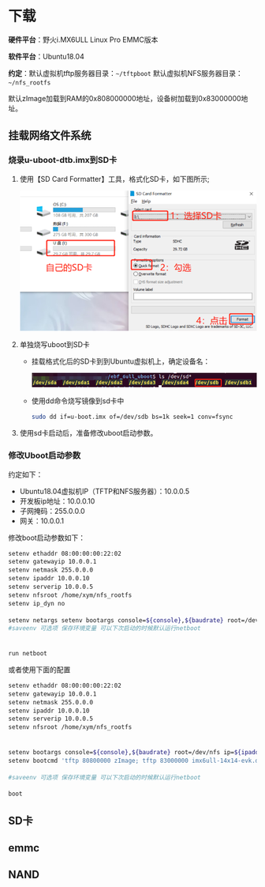 # 下载

**硬件平台**：野火i.MX6ULL Linux Pro EMMC版本

**软件平台**：Ubuntu18.04 

**约定**：默认虚拟机tftp服务器目录：`~/tftpboot` 默认虚拟机NFS服务器目录：`~/nfs_rootfs`

默认zImage加载到RAM的0x808000000地址，设备树加载到0x83000000地址。

## 挂载网络文件系统

### 烧录u-uboot-dtb.imx到SD卡

1. 使用【SD Card Formatter】工具，格式化SD卡，如下图所示;

   ![](media/image-20210131141615932.png)

2. 单独烧写uboot到SD卡

   - 挂载格式化后的SD卡到到Ubuntu虚拟机上，确定设备名：

     ![](media/image-20210131142331446.png)

   - 使用dd命令烧写镜像到sd卡中

     ```bash
     sudo dd if=u-boot.imx of=/dev/sdb bs=1k seek=1 conv=fsync
     ```

3. 使用sd卡启动后，准备修改uboot启动参数。

### 修改Uboot启动参数

约定如下：

- Ubuntu18.04虚拟机IP（TFTP和NFS服务器）：10.0.0.5
- 开发板ip地址：10.0.0.10
- 子网掩码：255.0.0.0
- 网关：10.0.0.1

修改boot启动参数如下：

```bash
setenv ethaddr 08:00:00:00:22:02
setenv gatewayip 10.0.0.1
setenv netmask 255.0.0.0
setenv ipaddr 10.0.0.10
setenv serverip 10.0.0.5
setenv nfsroot /home/xym/nfs_rootfs
setenv ip_dyn no

setenv netargs setenv bootargs console=${console},${baudrate} root=/dev/nfs ip=${ipaddr}:${serverip}:${gatewayip}:${netmask}:imx6ull:eth0:off nfsroot=${serverip}:${nfsroot},v3,tcp
#saveenv 可选项 保存环境变量 可以下次启动的时候默认运行netboot


run netboot
```

或者使用下面的配置

```bash
setenv ethaddr 08:00:00:00:22:02
setenv gatewayip 10.0.0.1
setenv netmask 255.0.0.0
setenv ipaddr 10.0.0.10
setenv serverip 10.0.0.5
setenv nfsroot /home/xym/nfs_rootfs
 

setenv bootargs console=${console},${baudrate} root=/dev/nfs ip=${ipaddr}:${serverip}:${gatewayip}:${netmask}:imx6ull:eth0:off nfsroot=${serverip}:${nfsroot},v3,tcp
setenv bootcmd 'tftp 80800000 zImage; tftp 83000000 imx6ull-14x14-evk.dtb;bootz 80800000 - 83000000' 

#saveenv 可选项 保存环境变量 可以下次启动的时候默认运行netboot

boot
```

## SD卡



## emmc



## NAND



